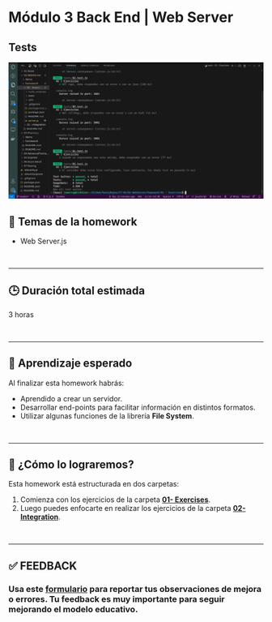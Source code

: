 # **Módulo 3 Back End | Web Server**

## Tests
![tests](./imgs/tests.png)

## **📌 Temas de la homework**

-  Web Server.js

<br />

---

## **🕒 Duración total estimada**

3 horas

<br />

---

## **🔎 Aprendizaje esperado**

Al finalizar esta homework habrás:

-  Aprendido a crear un servidor.
-  Desarrollar end-points para facilitar información en distintos formatos.
-  Utilizar algunas funciones de la librería **File System**.

<br />

---

## **📎 ¿Cómo lo lograremos?**

Esta homework está estructurada en dos carpetas:

1. Comienza con los ejercicios de la carpeta [**01- Exercises**](./01%20-%20Exercises/README.md).
2. Luego puedes enfocarte en realizar los ejercicios de la carpeta [**02- Integration**](./02%20-%20Integration/README.md).

</br >

---

## **✅ FEEDBACK**

### Usa este [**formulario**](https://docs.google.com/forms/d/e/1FAIpQLSe1MybH_Y-xcp1RP0jKPLndLdJYg8cwyHkSb9MwSrEjoxyzWg/viewform) para reportar tus observaciones de mejora o errores. Tu feedback es muy importante para seguir mejorando el modelo educativo.
